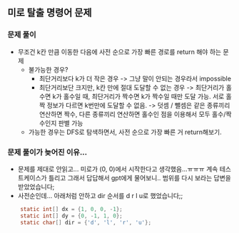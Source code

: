 ## 미로 탈출 명령어 문제

### 문제 풀이
- 무조건 k칸 만큼 이동한 다음에 사전 순으로 가장 빠른 경로를 return 해야 하는 문제
  - 불가능한 경우?
    - 최단거리보다 k가 더 작은 경우
    -> 그냥 말이 안되는 경우라서 impossible
    - 최단거리보단 크지만, k칸 만에 절대 도달할 수 없는 경우
    -> 최단거리가 홀수면 k가 홀수일 때, 최단거리가 짝수면 k가 짝수일 때만 도달 가능. 서로 홀짝 정보가 다르면 k번만에 도달할 수 없음.
    -> 덧셈 / 뺄셈은 같은 종류끼리 연산하면 짝수, 다른 종류끼리 연산하면 홀수인 점을 이용해서 모두 홀수/짝수인지 판별 가능
  - 가능한 경우는 DFS로 탐색하면서, 사전 순으로 가장 빠른 거 return해보기.

### 문제 풀이가 늦어진 이유...
- 문제를 제대로 안읽고... 미로가 (0, 0)에서 시작한다고 생각했음...ㅠㅠㅠ 계속 테스트케이스가 틀리고 그래서 답답해서 gpt에게 물어보니.. 범위를 다시 보라는 답변을 받았었습니다;
- 사전순인데... 아래처럼 안하고 dir 순서를 d r l u로 했었습니다;;
```java
    static int[] dx = {1, 0, 0, -1};
    static int[] dy = {0, -1, 1, 0};
    static char[] dir = {'d', 'l', 'r', 'u'};
```
